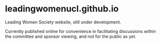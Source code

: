 # leadingwomenucl.github.io
Leading Women Society website, still under development.

Currently published online for convenience in facilitating discussions within the committee and sponsor viewing, and not for the public as yet.
